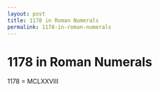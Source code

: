 ```yaml
---
layout: post
title: 1178 in Roman Numerals
permalink: 1178-in-roman-numerals
---
```


# 1178 in Roman Numerals

1178 = MCLXXVIII
